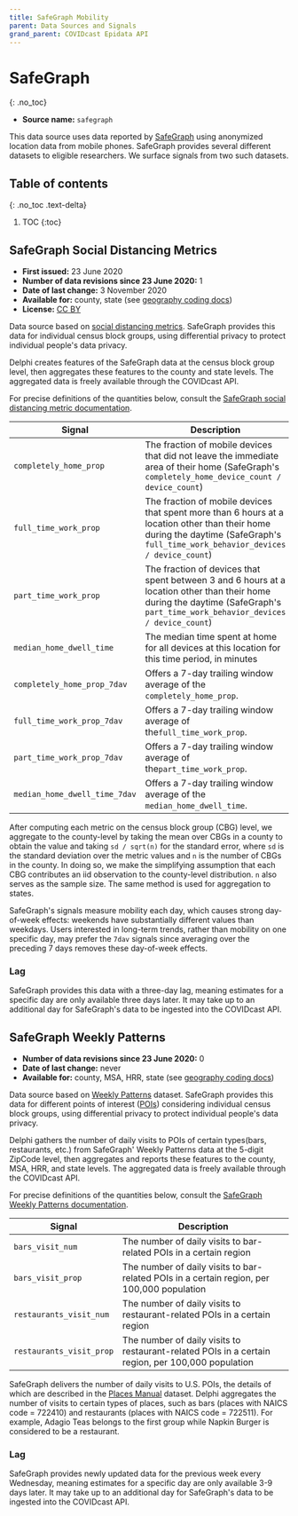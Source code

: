 ```yaml
---
title: SafeGraph Mobility
parent: Data Sources and Signals
grand_parent: COVIDcast Epidata API
---
```


# SafeGraph
{: .no_toc}
* **Source name:** `safegraph`

This data source uses data reported by [SafeGraph](https://www.safegraph.com/)
using anonymized location data from mobile phones. SafeGraph provides several different datasets to eligible researchers. We surface signals from two such datasets.

## Table of contents
{: .no_toc .text-delta}

1. TOC
{:toc}

## SafeGraph Social Distancing Metrics

* **First issued:** 23 June 2020
* **Number of data revisions since 23 June 2020:** 1
* **Date of last change:** 3 November 2020
* **Available for:** county, state (see [geography coding docs](../covidcast_geography.md))
* **License:** [CC BY](../covidcast_licensing.md#creative-commons-attribution)

Data source based on [social
distancing metrics](https://docs.safegraph.com/docs/social-distancing-metrics). 
SafeGraph provides this data for
individual census block groups, using differential privacy to protect individual people's data privacy.

Delphi creates features of the SafeGraph data at the census block group level,
then aggregates these features to the county and state levels. The aggregated
data is freely available through the COVIDcast API.

For precise definitions of the quantities below, consult the [SafeGraph social
distancing metric
documentation](https://docs.safegraph.com/docs/social-distancing-metrics).

| Signal | Description |
| --- | --- |
| `completely_home_prop` | The fraction of mobile devices that did not leave the immediate area of their home (SafeGraph's `completely_home_device_count / device_count`) |
| `full_time_work_prop` | The fraction of mobile devices that spent more than 6 hours at a location other than their home during the daytime (SafeGraph's `full_time_work_behavior_devices / device_count`) |
| `part_time_work_prop` | The fraction of devices that spent between 3 and 6 hours at a location other than their home during the daytime (SafeGraph's `part_time_work_behavior_devices / device_count`) |
| `median_home_dwell_time` | The median time spent at home for all devices at this location for this time period, in minutes |
| `completely_home_prop_7dav` | Offers a 7-day trailing window average of the `completely_home_prop`. |
| `full_time_work_prop_7dav` | Offers a 7-day trailing window average of the`full_time_work_prop`. |
| `part_time_work_prop_7dav` | Offers a 7-day trailing window average of the`part_time_work_prop`.|
| `median_home_dwell_time_7dav` | Offers a 7-day trailing window average of the `median_home_dwell_time`.|

After computing each metric on the census block group (CBG) level, we aggregate
to the county-level by taking the mean over CBGs in a county to obtain the value
and taking `sd / sqrt(n)` for the standard error, where `sd` is the standard
deviation over the metric values and `n` is the number of CBGs in the county. In
doing so, we make the simplifying assumption that each CBG contributes an iid
observation to the county-level distribution. `n` also serves as the sample
size. The same method is used for aggregation to states.

SafeGraph's signals measure mobility each day, which causes strong day-of-week effects:
weekends have substantially different values than weekdays. Users interested in long-term
trends, rather than mobility on one specific day, may prefer the `7dav` signals since
averaging over the preceding 7 days removes these day-of-week effects.

### Lag

SafeGraph provides this data with a three-day lag, meaning estimates for a
specific day are only available three days later. It may take up to an
additional day for SafeGraph's data to be ingested into the COVIDcast API.


## SafeGraph Weekly Patterns


* **Number of data revisions since 23 June 2020:** 0
* **Date of last change:** never
* **Available for:** county, MSA, HRR, state (see [geography coding docs](../covidcast_geography.md))

Data source based on
[Weekly Patterns](https://docs.safegraph.com/docs/weekly-patterns) dataset. SafeGraph provides this data for
different points of interest ([POIs](https://docs.safegraph.com/v4.0/docs#section-core-places)) considering individual census block groups, using differential privacy to protect individual people's data privacy.

Delphi gathers the number of daily visits to POIs of certain types(bars, restaurants, etc.) 
from SafeGraph' Weekly Patterns data at the 5-digit ZipCode level, then aggregates and reports these features to the county, MSA, HRR, and state levels. The aggregated data is freely available through the COVIDcast API.

For precise definitions of the quantities below, consult the [SafeGraph Weekly 
Patterns documentation](https://docs.safegraph.com/docs/weekly-patterns).

| Signal | Description |
| --- | --- |
| `bars_visit_num` | The number of daily visits to bar-related POIs in a certain region |
| `bars_visit_prop` | The number of daily visits to bar-related POIs in a certain region, per 100,000 population |
| `restaurants_visit_num` | The number of daily visits to restaurant-related POIs in a certain region |
| `restaurants_visit_prop` | The number of daily visits to restaurant-related POIs in a certain region, per 100,000 population |

SafeGraph delivers the number of daily visits to U.S. POIs, the details of which are described in 
the [Places Manual](https://readme.safegraph.com/docs/places-manual#section-placekey) dataset. 
Delphi aggregates the number of visits to certain types of places, such as 
bars (places with NAICS code = 722410) and restaurants (places with NAICS code = 722511). For example, Adagio Teas belongs to the first group while Napkin Burger is considered to be a restaurant.

### Lag

SafeGraph provides newly updated data for the previous week every Wednesday, 
meaning estimates for a specific day are only available 3-9 days later. It may take up to an
additional day for SafeGraph's data to be ingested into the COVIDcast API.
